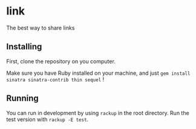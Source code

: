 # link 
The best way to share links

## Installing

First, clone the repository on you computer.

Make sure you have Ruby installed on your machine, and just `gem install
sinatra sinatra-contrib thin sequel` !

## Running

You can run in development by using `rackup` in the root directory. Run the
test version with `rackup -E test`.
